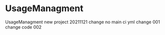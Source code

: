 # UsageManagment
UsageManagment
new project
20211121 change no main ci yml
change 001
change code 002
